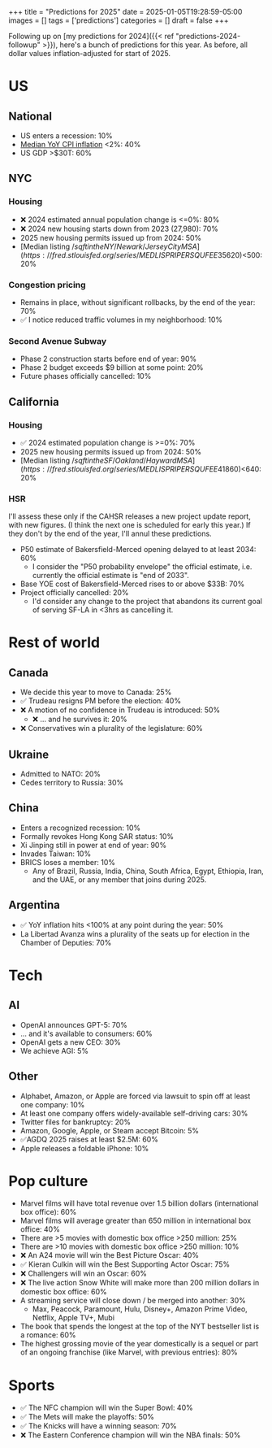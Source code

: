 +++
title = "Predictions for 2025"
date = 2025-01-05T19:28:59-05:00
images = []
tags = ['predictions']
categories = []
draft = false
+++

Following up on [my predictions for 2024]({{< ref "predictions-2024-followup" >}}), here's a bunch of predictions for this year. As before, all dollar values inflation-adjusted for start of 2025.

<!--more-->

# US

## National
- US enters a recession: 10%
- [Median YoY CPI inflation](https://fred.stlouisfed.org/series/MEDCPIM158SFRBCLE) <2%: 40%
- US GDP >$30T: 60%

## NYC

### Housing
- ❌ 2024 estimated annual population change is <=0%: 80%
- ❌ 2024 new housing starts down from 2023 (27,980): 70%
- 2025 new housing permits issued up from 2024: 50%
- [Median listing $/sqft in the NY/Newark/Jersey City MSA](https://fred.stlouisfed.org/series/MEDLISPRIPERSQUFEE35620) <$500: 20%

### Congestion pricing
- Remains in place, without significant rollbacks, by the end of the year: 70%
- ✅ I notice reduced traffic volumes in my neighborhood: 10%

### Second Avenue Subway
- Phase 2 construction starts before end of year: 90%
- Phase 2 budget exceeds $9 billion at some point: 20%
- Future phases officially cancelled: 10%

## California

### Housing
- ✅ 2024 estimated population change is >=0%: 70%
- 2025 new housing permits issued up from 2024: 50%
- [Median listing $/sqft in the SF/Oakland/Hayward MSA](https://fred.stlouisfed.org/series/MEDLISPRIPERSQUFEE41860) <$640: 20%

### HSR

I'll assess these only if the CAHSR releases a new project update report, with new figures. (I think the next one is scheduled for early this year.) If they don't by the end of the year, I'll annul these predictions.

- P50 estimate of Bakersfield-Merced opening delayed to at least 2034: 60%
  - I consider the "P50 probability envelope" the official estimate, i.e. currently the official estimate is "end of 2033".
- Base YOE cost of Bakersfield-Merced rises to or above $33B: 70%
- Project officially cancelled: 20%
  - I'd consider any change to the project that abandons its current goal of serving SF-LA in <3hrs as cancelling it.

# Rest of world

## Canada
- We decide this year to move to Canada: 25%
- ✅ Trudeau resigns PM before the election: 40%
- ❌ A motion of no confidence in Trudeau is introduced: 50%
  - ❌ ... and he survives it: 20%
- ❌ Conservatives win a plurality of the legislature: 60%

## Ukraine
- Admitted to NATO: 20%
- Cedes territory to Russia: 30%

## China
- Enters a recognized recession: 10%
- Formally revokes Hong Kong SAR status: 10%
- Xi Jinping still in power at end of year: 90%
- Invades Taiwan: 10%
- BRICS loses a member: 10%
  - Any of Brazil, Russia, India, China, South Africa, Egypt, Ethiopia, Iran, and the UAE, or any member that joins during 2025.

## Argentina
- ✅ YoY inflation hits <100% at any point during the year: 50%
- La Libertad Avanza wins a plurality of the seats up for election in the Chamber of Deputies: 70%

# Tech

## AI
  - OpenAI announces GPT-5: 70%
   - ... and it's available to consumers: 60%
  - OpenAI gets a new CEO: 30%
  - We achieve AGI: 5%

## Other
- Alphabet, Amazon, or Apple are forced via lawsuit to spin off at least one company: 10%
- At least one company offers widely-available self-driving cars: 30%
- Twitter files for bankruptcy: 20%
- Amazon, Google, Apple, or Steam accept Bitcoin: 5%
- ✅AGDQ 2025 raises at least $2.5M: 60%
- Apple releases a foldable iPhone: 10%

# Pop culture

- Marvel films will have total revenue over 1.5 billion dollars (international box office): 60%
- Marvel films will average greater than 650 million in international box office: 40%
- There are >5 movies with domestic box office >250 million: 25%
- There are >10 movies with domestic box office >250 million: 10%
- ❌ An A24 movie will win the Best Picture Oscar: 40%
- ✅ Kieran Culkin will win the Best Supporting Actor Oscar: 75%
- ❌ Challengers will win an Oscar: 60%
- ❌ The live action Snow White will make more than 200 million dollars in domestic box office: 60%
- A streaming service will close down / be merged into another: 30%
  - Max, Peacock, Paramount, Hulu, Disney+, Amazon Prime Video, Netflix, Apple TV+, Mubi
- The book that spends the longest at the top of the NYT bestseller list is a romance: 60%
- The highest grossing movie of the year domestically is a sequel or part of an ongoing franchise (like Marvel, with previous entries): 80%

# Sports

- ✅ The NFC champion will win the Super Bowl: 40%
- ✅ The Mets will make the playoffs: 50%
- ✅ The Knicks will have a winning season: 70%
- ❌ The Eastern Conference champion will win the NBA finals: 50%
